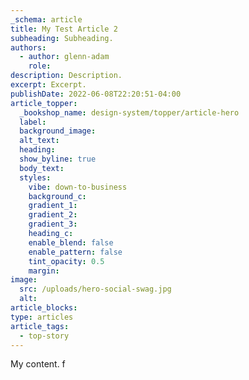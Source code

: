 ```yaml
---
_schema: article
title: My Test Article 2
subheading: Subheading.
authors:
  - author: glenn-adam
    role:
description: Description.
excerpt: Excerpt.
publishDate: 2022-06-08T22:20:51-04:00
article_topper:
  _bookshop_name: design-system/topper/article-hero
  label:
  background_image:
  alt_text:
  heading:
  show_byline: true
  body_text:
  styles:
    vibe: down-to-business
    background_c:
    gradient_1:
    gradient_2:
    gradient_3:
    heading_c:
    enable_blend: false
    enable_pattern: false
    tint_opacity: 0.5
    margin:
image:
  src: /uploads/hero-social-swag.jpg
  alt: 
article_blocks:
type: articles
article_tags:
  - top-story
---
```


My content. f